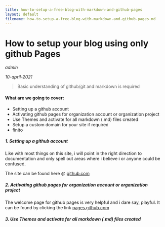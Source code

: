```yaml
---
title: how-to-setup-a-free-blog-with-markdown-and-github-pages
layout: default
filename: how-to-setup-a-free-blog-with-markdown-and-github-pages.md
--- 
```

# How to setup your blog using only github Pages
*admin*

*10-april-2021*

> Basic understanding of github/git and markdown is required

#### What are we going to cover:
- Setting up a github account
- Activating github pages for organization account or organization project
- Use Themes and activate for all markdown (.md) files created
- Setup a custom domain for your site if required
- finito

##### 1. Setting up a github account

Like with most things on this site, i will point in the right direction to documentation and only spell out areas where i believe i or anyone could be confused.

The site can be found here @ [github.com][github]




##### 2. Activating github pages for organization account or organization project

The welcome page for github pages is very helpful and i dare say, playful. It can be found by clicking the link [pages.github.com][githubpages]




##### 3. Use Themes and activate for all markdown (.md) files created
#

[githubpages]: <https://pages.github.com/>
[github]: <https://github.com/>
